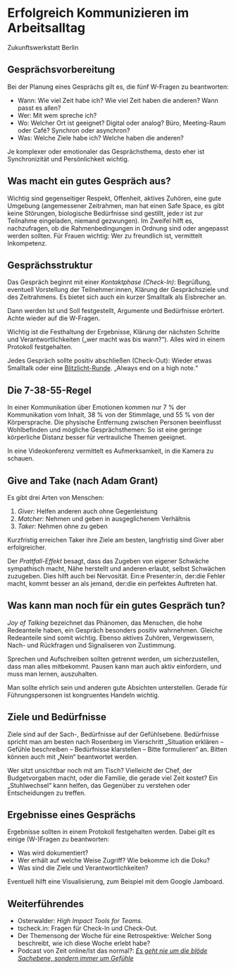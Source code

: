# Erfolgreich Kommunizieren im Arbeitsalltag

Zukunftswerkstatt Berlin

## Gesprächsvorbereitung

Bei der Planung eines Gesprächs gilt es, die fünf W-Fragen zu beantworten:

- Wann: Wie viel Zeit habe ich? Wie viel Zeit haben die anderen? Wann passt es allen?
- Wer: Mit wem spreche ich?
- Wo: Welcher Ort ist geeignet? Digital oder analog? Büro, Meeting-Raum oder Café? Synchron oder asynchron?
- Was: Welche Ziele habe ich? Welche haben die anderen? 

Je komplexer oder emotionaler das Gesprächsthema, desto eher ist Synchronizität und Persönlichkeit wichtig.

## Was macht ein gutes Gespräch aus?

Wichtig sind gegenseitiger Respekt, Offenheit, aktives Zuhören, eine gute Umgebung (angemessener Zeitrahmen, man hat einen Safe Space, es gibt keine Störungen, biologische Bedürfnisse sind gestillt, jede:r ist zur Teilnahme eingeladen, niemand gezwungen). Im Zweifel hilft es, nachzufragen, ob die Rahmenbedingungen in Ordnung sind oder angepasst werden sollten. Für Frauen wichtig: Wer zu freundlich ist, vermittelt Inkompetenz.

## Gesprächsstruktur

Das Gespräch beginnt mit einer *Kontaktphase (Check-In)*: Begrüßung, eventuell Vorstellung der Teilnehmer:innen, Klärung der Gesprächsziele und des Zeitrahmens. Es bietet sich auch ein kurzer Smalltalk als Eisbrecher an.

Dann werden Ist und Soll festgestellt, Argumente und Bedürfnisse erörtert. Achte wieder auf die W-Fragen.

Wichtig ist die Festhaltung der Ergebnisse, Klärung der nächsten Schritte und Verantwortlichkeiten („wer macht was bis wann?“). Alles wird in einem Protokoll festgehalten.

Jedes Gespräch sollte positiv abschließen (Check-Out): Wieder etwas Smalltalk oder eine [Blitzlicht-Runde](https://de.wikipedia.org/wiki/Blitzlicht-Methode). „Always end on a high note.“

## Die 7-38-55-Regel

In einer Kommunikation über Emotionen kommen nur 7 % der Kommunikation vom Inhalt, 38 % von der Stimmlage, und 55 % von der Körpersprache. Die physische Entfernung zwischen Personen beeinflusst Wohlbefinden und mögliche Gesprächsthemen: So ist eine geringe körperliche Distanz besser für vertrauliche Themen geeignet.

In eine Videokonferenz vermittelt es Aufmerksamkeit, in die Kamera zu schauen.

## Give and Take (nach Adam Grant)

Es gibt drei Arten von Menschen:

1. *Giver:* Helfen anderen auch ohne Gegenleistung
2. *Matcher:* Nehmen und geben in ausgeglichenem Verhältnis
3. *Taker:* Nehmen ohne zu geben

Kurzfristig erreichen Taker ihre Ziele am besten, langfristig sind Giver aber erfolgreicher.

Der *Prattfall-Effekt* besagt, dass das Zugeben von eigener Schwäche sympathisch macht, Nähe herstellt und anderen erlaubt, selbst Schwächen zuzugeben. Dies hilft auch bei Nervosität. Ein:e Presenter:in, der:die Fehler macht, kommt besser an als jemand, der:die ein perfektes Auftreten hat.

## Was kann man noch für ein gutes Gespräch tun?

*Joy of Talking* bezeichnet das Phänomen, das Menschen, die hohe Redeanteile haben, ein Gespräch besonders positiv wahrnehmen. Gleiche Redeanteile sind somit wichtig. Ebenso aktives Zuhören, Vergewissern, Nach- und Rückfragen und Signaliseren von Zustimmung.

Sprechen und Aufschreiben sollten getrennt werden, um sicherzustellen, dass man alles mitbekommt. Pausen kann man auch aktiv einfordern, und muss man lernen, auszuhalten.

Man sollte ehrlich sein und anderen gute Absichten unterstellen. Gerade für Führungspersonen ist kongruentes Handeln wichtig.

## Ziele und Bedürfnisse

Ziele sind auf der Sach-, Bedürfnisse auf der Gefühlsebene. Bedürfnisse spricht man am besten nach Rosenberg im Vierschritt „Situation erklären – Gefühle beschreiben – Bedürfnisse klarstellen – Bitte formulieren“ an. Bitten können auch mit „Nein“ beantwortet werden.

Wer sitzt unsichtbar noch mit am Tisch? Vielleicht der Chef, der Budgetvorgaben macht, oder die Familie, die gerade viel Zeit kostet? Ein „Stuhlwechsel“ kann helfen, das Gegenüber zu verstehen oder Entscheidungen zu treffen.

## Ergebnisse eines Gesprächs

Ergebnisse sollten in einem Protokoll festgehalten werden. Dabei gilt es einige (W-)Fragen zu beantworten:

- Was wird dokumentiert?
- Wer erhält auf welche Weise Zugriff? Wie bekomme ich die Doku?
- Was sind die Ziele und Verantwortlichkeiten?

Eventuell hilft eine Visualisierung, zum Beispiel mit dem Google Jamboard.

## Weiterführendes

- Osterwalder: *High Impact Tools for Teams*.
- tscheck.in: Fragen für Check-In und Check-Out. 
- Der Themensong der Woche für eine Retrospektive: Welcher Song beschreibt, wie ich diese Woche erlebt habe?
- Podcast von Zeit online/Ist das normal?: [*Es geht nie um die blöde Sachebene, sondern immer um Gefühle*](https://open.spotify.com/episode/0ACJLwEXOlgToapoTsnz0j)